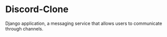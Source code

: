 # Discord-Clone
Django application, a messaging service that allows users to communicate through channels.
